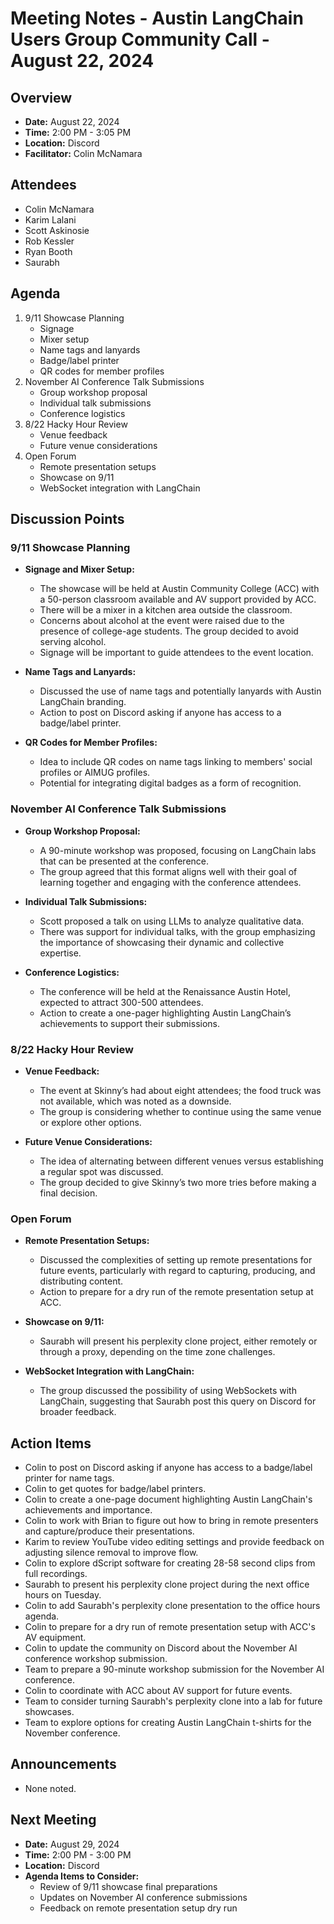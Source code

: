 

# Meeting Notes - Austin LangChain Users Group Community Call - August 22, 2024

## Overview
* **Date:** August 22, 2024
* **Time:** 2:00 PM - 3:05 PM
* **Location:** Discord
* **Facilitator:** Colin McNamara

## Attendees
* Colin McNamara
* Karim Lalani
* Scott Askinosie
* Rob Kessler
* Ryan Booth
* Saurabh

## Agenda
1. 9/11 Showcase Planning
   * Signage
   * Mixer setup
   * Name tags and lanyards
   * Badge/label printer
   * QR codes for member profiles
2. November AI Conference Talk Submissions
   * Group workshop proposal
   * Individual talk submissions
   * Conference logistics
3. 8/22 Hacky Hour Review
   * Venue feedback
   * Future venue considerations
4. Open Forum
   * Remote presentation setups
   * Showcase on 9/11
   * WebSocket integration with LangChain

## Discussion Points

### 9/11 Showcase Planning
* **Signage and Mixer Setup:**
   - The showcase will be held at Austin Community College (ACC) with a 50-person classroom available and AV support provided by ACC.
   - There will be a mixer in a kitchen area outside the classroom.
   - Concerns about alcohol at the event were raised due to the presence of college-age students. The group decided to avoid serving alcohol.
   - Signage will be important to guide attendees to the event location.

* **Name Tags and Lanyards:**
   - Discussed the use of name tags and potentially lanyards with Austin LangChain branding.
   - Action to post on Discord asking if anyone has access to a badge/label printer.

* **QR Codes for Member Profiles:**
   - Idea to include QR codes on name tags linking to members' social profiles or AIMUG profiles.
   - Potential for integrating digital badges as a form of recognition.

### November AI Conference Talk Submissions
* **Group Workshop Proposal:**
   - A 90-minute workshop was proposed, focusing on LangChain labs that can be presented at the conference.
   - The group agreed that this format aligns well with their goal of learning together and engaging with the conference attendees.

* **Individual Talk Submissions:**
   - Scott proposed a talk on using LLMs to analyze qualitative data.
   - There was support for individual talks, with the group emphasizing the importance of showcasing their dynamic and collective expertise.

* **Conference Logistics:**
   - The conference will be held at the Renaissance Austin Hotel, expected to attract 300-500 attendees.
   - Action to create a one-pager highlighting Austin LangChain’s achievements to support their submissions.

### 8/22 Hacky Hour Review
* **Venue Feedback:**
   - The event at Skinny’s had about eight attendees; the food truck was not available, which was noted as a downside.
   - The group is considering whether to continue using the same venue or explore other options.

* **Future Venue Considerations:**
   - The idea of alternating between different venues versus establishing a regular spot was discussed.
   - The group decided to give Skinny’s two more tries before making a final decision.

### Open Forum
* **Remote Presentation Setups:**
   - Discussed the complexities of setting up remote presentations for future events, particularly with regard to capturing, producing, and distributing content.
   - Action to prepare for a dry run of the remote presentation setup at ACC.

* **Showcase on 9/11:**
   - Saurabh will present his perplexity clone project, either remotely or through a proxy, depending on the time zone challenges.

* **WebSocket Integration with LangChain:**
   - The group discussed the possibility of using WebSockets with LangChain, suggesting that Saurabh post this query on Discord for broader feedback.

## Action Items
* Colin to post on Discord asking if anyone has access to a badge/label printer for name tags.
* Colin to get quotes for badge/label printers.
* Colin to create a one-page document highlighting Austin LangChain's achievements and importance.
* Colin to work with Brian to figure out how to bring in remote presenters and capture/produce their presentations.
* Karim to review YouTube video editing settings and provide feedback on adjusting silence removal to improve flow.
* Colin to explore dScript software for creating 28-58 second clips from full recordings.
* Saurabh to present his perplexity clone project during the next office hours on Tuesday.
* Colin to add Saurabh's perplexity clone presentation to the office hours agenda.
* Colin to prepare for a dry run of remote presentation setup with ACC's AV equipment.
* Colin to update the community on Discord about the November AI conference workshop submission.
* Team to prepare a 90-minute workshop submission for the November AI conference.
* Colin to coordinate with ACC about AV support for future events.
* Team to consider turning Saurabh's perplexity clone into a lab for future showcases.
* Team to explore options for creating Austin LangChain t-shirts for the November conference.

## Announcements
* None noted.

## Next Meeting
* **Date:** August 29, 2024
* **Time:** 2:00 PM - 3:00 PM
* **Location:** Discord
* **Agenda Items to Consider:** 
   * Review of 9/11 showcase final preparations
   * Updates on November AI conference submissions
   * Feedback on remote presentation setup dry run

